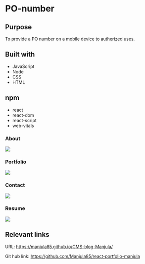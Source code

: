 # PO-number

## Purpose
To provide a PO number on a mobile device to autherized uses.

## Built with
* JavaScript
* Node
* CSS
* HTML

## npm 
* react
* react-dom
* react-script
* web-vitals

### About
![](/images/about.PNG)

### Portfolio

![](/images/portfolio.PNG)

### Contact

![](/images/contact.PNG)

### Resume

![](/images/resume.PNG)


## Relevant links
URL: https://manjula85.github.io/CMS-blog-Manjula/

Git hub link: https://github.com/Manjula85/react-portfolio-manjula
